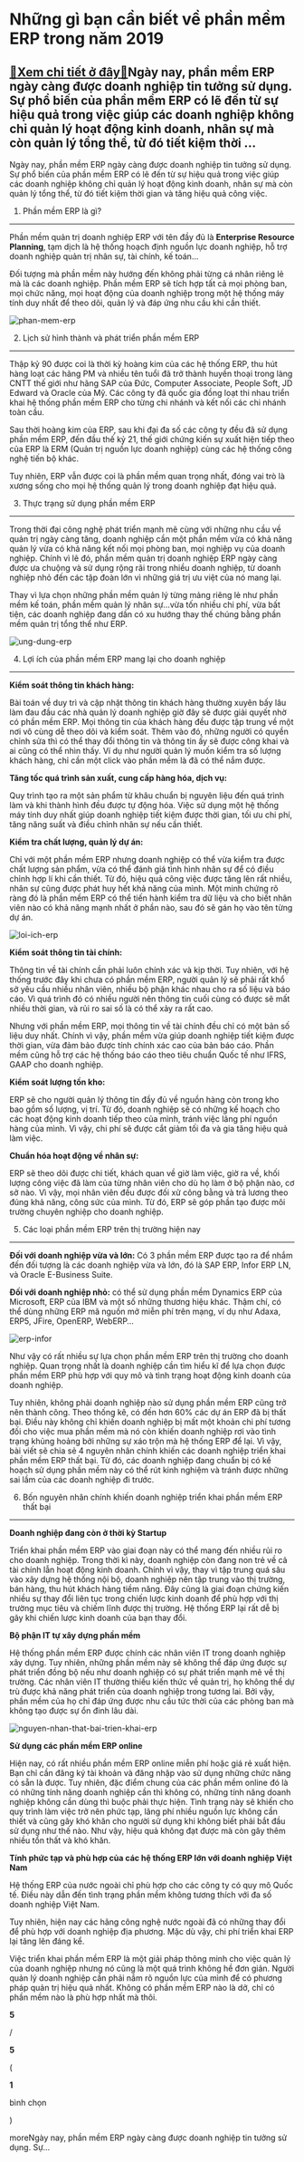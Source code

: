 Những gì bạn cần biết về phần mềm ERP trong năm 2019
====================================================

[:gift:Xem chi tiết ở đây:gift:](https://hddtvn.com/nhung-gi-ban-can-biet-ve-phan-mem-erp-trong-nam-2019/)Ngày nay, phần mềm ERP ngày càng được doanh nghiệp tin tưởng sử dụng. Sự phổ biến của phần mềm ERP có lẽ đến từ sự hiệu quả trong việc giúp các doanh nghiệp không chỉ quản lý hoạt động kinh doanh, nhân sự mà còn quản lý tổng thể, từ đó tiết kiệm thời …
------------------------------------------------------------------------------------------------------------------------------------------------------------------------------------------------------------------------------------------------------------

Ngày nay, phần mềm ERP ngày càng được doanh nghiệp tin tưởng sử dụng. Sự phổ biến của phần mềm ERP có lẽ đến từ sự hiệu quả trong việc giúp các doanh nghiệp không chỉ quản lý hoạt động kinh doanh, nhân sự mà còn quản lý tổng thể, từ đó tiết kiệm thời gian và tăng hiệu quả công việc.


1. Phần mềm ERP là gì?
----------------------


Phần mềm quản trị doanh nghiệp ERP với tên đầy đủ là **Enterprise Resource Planning**, tạm dịch là hệ thống hoạch định nguồn lực doanh nghiệp, hỗ trợ doanh nghiệp quản trị nhân sự, tài chính, kế toán…


Đối tượng mà phần mềm này hướng đến không phải từng cá nhân riêng lẻ mà là các doanh nghiệp. Phần mềm ERP sẽ tích hợp tất cả mọi phòng ban, mọi chức năng, mọi hoạt động của doanh nghiệp trong một hệ thống máy tính duy nhất để theo dõi, quản lý và đáp ứng nhu cầu khi cần thiết.


![phan-mem-erp](https://hddtvn.com/wp-content/uploads/2021/01/phan-mem-erp.jpg)


2. Lịch sử hình thành và phát triển phần mềm ERP
------------------------------------------------


Thập kỷ 90 được coi là thời kỳ hoàng kim của các hệ thống ERP, thu hút hàng loạt các hãng PM và nhiều tên tuổi đã trở thành huyền thoại trong làng CNTT thế giới như hãng SAP của Đức, Computer Associate, People Soft, JD Edward và Oracle của Mỹ. Các công ty đã quốc gia đồng loạt thi nhau triển khai hệ thống phần mềm ERP cho từng chi nhánh và kết nối các chi nhánh toàn cầu.


Sau thời hoàng kim của ERP, sau khi đại đa số các công ty đều đã sử dụng phần mềm ERP, đến đầu thế kỷ 21, thế giới chứng kiến sự xuất hiện tiếp theo của ERP là ERM (Quản trị nguồn lực doanh nghiệp) cùng các hệ thống công nghệ tiến bộ khác.


Tuy nhiên, ERP vẫn được coi là phần mềm quan trọng nhất, đóng vai trò là xương sống cho mọi hệ thống quản lý trong doanh nghiệp đạt hiệu quả.


3. Thực trạng sử dụng phần mềm ERP
----------------------------------


Trong thời đại công nghệ phát triển mạnh mẽ cùng với những nhu cầu về quản trị ngày càng tăng, doanh nghiệp cần một phần mềm vừa có khả năng quản lý vừa có khả năng kết nối mọi phòng ban, mọi nghiệp vụ của doanh nghiệp. Chính vì lẽ đó, phần mềm quản trị doanh nghiệp ERP ngày càng được ưa chuộng và sử dụng rộng rãi trong nhiều doanh nghiệp, từ doanh nghiệp nhỏ đến các tập đoàn lớn vì những giá trị ưu việt của nó mang lại.


Thay vì lựa chọn những phần mềm quản lý từng mảng riêng lẻ như phần mềm kế toán, phần mềm quản lý nhân sự…vừa tốn nhiều chi phí, vừa bất tiện, các doanh nghiệp đang dần có xu hướng thay thế chúng bằng phần mềm quản trị tổng thể như ERP.


![ung-dung-erp](https://hddtvn.com/wp-content/uploads/2021/01/ungdung-erp.png)


4. Lợi ích của phần mềm ERP mang lại cho doanh nghiệp
-----------------------------------------------------


**Kiểm soát thông tin khách hàng:**


Bài toán về duy trì và cập nhật thông tin khách hàng thường xuyên bấy lâu làm đau đầu các nhà quản lý doanh nghiệp giờ đây sẽ được giải quyết nhờ có phần mềm ERP. Mọi thông tin của khách hàng đều được tập trung về một nơi vô cùng dễ theo dõi và kiểm soát. Thêm vào đó, những người có quyền chỉnh sửa thì có thể thay đổi thông tin và thông tin ấy sẽ được công khai và ai cũng có thể nhìn thấy. Ví dụ như người quản lý muốn kiểm tra số lượng khách hàng, chỉ cần một click vào phần mềm là đã có thể nắm được.


**Tăng tốc quá trình sản xuất, cung cấp hàng hóa, dịch vụ:**


Quy trình tạo ra một sản phẩm từ khâu chuẩn bị nguyên liệu đến quá trình làm và khi thành hình đều được tự động hóa. Việc sử dụng một hệ thống máy tính duy nhất giúp doanh nghiệp tiết kiệm được thời gian, tối ưu chi phí, tăng năng suất và điều chỉnh nhân sự nếu cần thiết.


**Kiểm tra chất lượng, quản lý dự án:**


Chỉ với một phần mềm ERP nhưng doanh nghiệp có thể vừa kiểm tra được chất lượng sản phẩm, vừa có thể đánh giá tình hình nhân sự để có điều chỉnh hợp lí khi cần thiết. Từ đó, hiệu quả công việc được tăng lên rất nhiều, nhân sự cũng được phát huy hết khả năng của mình. Một minh chứng rõ ràng đó là phần mềm ERP có thể tiến hành kiểm tra dữ liệu và cho biết nhân viên nào có khả năng mạnh nhất ở phần nào, sau đó sẽ gán họ vào tên từng dự án.


![loi-ich-erp](https://hddtvn.com/wp-content/uploads/2021/01/loi-ich-erp-1024x683-1.jpg)


**Kiểm soát thông tin tài chính:**


Thông tin về tài chính cần phải luôn chính xác và kịp thời. Tuy nhiên, với hệ thống trước đây khi chưa có phần mềm ERP, người quản lý sẽ phải rất khổ sở yêu cầu nhiều nhân viên, nhiều bộ phận khác nhau cho ra số liệu và báo cáo. Vì quá trình đó có nhiều người nên thông tin cuối cùng có được sẽ mất nhiều thời gian, và rủi ro sai số là có thể xảy ra rất cao.


Nhưng với phần mềm ERP, mọi thông tin về tài chính đều chỉ có một bản số liệu duy nhất. Chính vì vậy, phần mềm vừa giúp doanh nghiệp tiết kiệm được thời gian, vừa đảm bảo được tính chính xác cao của bản báo cáo. Phần mềm cũng hỗ trợ các hệ thống báo cáo theo tiêu chuẩn Quốc tế như IFRS, GAAP cho doanh nghiệp.


**Kiểm soát lượng tồn kho:**


ERP sẽ cho người quản lý thông tin đầy đủ về nguồn hàng còn trong kho bao gồm số lượng, vị trí. Từ đó, doanh nghiệp sẽ có những kế hoạch cho các hoạt động kinh doanh tiếp theo của mình, tránh việc lãng phí nguồn hàng của mình. Vì vậy, chi phí sẽ được cắt giảm tối đa và gia tăng hiệu quả làm việc.


**Chuẩn hóa hoạt động về nhân sự:**


ERP sẽ theo dõi được chi tiết, khách quan về giờ làm việc, giờ ra về, khối lượng công việc đã làm của từng nhân viên cho dù họ làm ở bộ phận nào, cơ sở nào. Vì vậy, mọi nhân viên đều được đối xử công bằng và trả lương theo đúng khả năng, công sức của mình. Từ đó, ERP sẽ góp phần tạo được môi trường chuyên nghiệp cho doanh nghiệp.


5. Các loại phần mềm ERP trên thị trường hiện nay
-------------------------------------------------


**Đối với doanh nghiệp vừa và lớn:** Có 3 phần mềm ERP được tạo ra để nhắm đến đối tượng là các doanh nghiệp vừa và lớn, đó là SAP ERP, Infor ERP LN, và Oracle E-Business Suite.


**Đối với doanh nghiệp nhỏ:** có thể sử dụng phần mềm Dynamics ERP của Microsoft, ERP của IBM và một số những thương hiệu khác. Thậm chí, có thể dùng những ERP mã nguồn mở miễn phí trên mạng, ví dụ như Adaxa, ERP5, JFire, OpenERP, WebERP…


![erp-infor](https://hddtvn.com/wp-content/uploads/2021/01/erp-infor-1024x576-1.png)


Như vậy có rất nhiều sự lựa chọn phần mềm ERP trên thị trường cho doanh nghiệp. Quan trọng nhất là doanh nghiệp cần tìm hiểu kĩ để lựa chọn được phần mềm ERP phù hợp với quy mô và tình trạng hoạt động kinh doanh của doanh nghiệp.


Tuy nhiên, không phải doanh nghiệp nào sử dụng phần mềm ERP cũng trở nên thành công. Theo thống kê, có đến hơn 60% các dự án ERP đã bị thất bại. Điều này không chỉ khiến doanh nghiệp bị mất một khoản chi phí tương đối cho việc mua phần mềm mà nó còn khiến doanh nghiệp rơi vào tình trạng khủng hoảng bởi những sự xáo trộn mà hệ thống ERP để lại. Vì vậy, bài viết sẽ chia sẻ 4 nguyên nhân chính khiến các doanh nghiệp triển khai phần mềm ERP thất bại. Từ đó, các doanh nghiệp đang chuẩn bị có kế hoạch sử dụng phần mềm này có thể rút kinh nghiệm và tránh được những sai lầm của các doanh nghiệp đi trước.


6. Bốn nguyên nhân chính khiến doanh nghiệp triển khai phần mềm ERP thất bại
----------------------------------------------------------------------------


**Doanh nghiệp đang còn ở thời kỳ Startup**


Triển khai phần mềm ERP vào giai đoạn này có thể mang đến nhiều rủi ro cho doanh nghiệp. Trong thời kì này, doanh nghiệp còn đang non trẻ về cả tài chính lẫn hoạt động kinh doanh. Chính vì vậy, thay vì tập trung quá sâu vào xây dựng hệ thống nội bộ, doanh nghiệp nên tập trung vào thị trường, bán hàng, thu hút khách hàng tiềm năng. Đây cũng là giai đoạn chứng kiến nhiều sự thay đổi liên tục trong chiến lược kinh doanh để phù hợp với thị trường mục tiêu và chiếm lĩnh được thị trường. Hệ thống ERP lại rất dễ bị gãy khi chiến lược kinh doanh của bạn thay đổi.


**Bộ phận IT tự xây dựng phần mềm**


Hệ thống phần mềm ERP được chính các nhân viên IT trong doanh nghiệp xây dựng. Tuy nhiên, những phần mềm này sẽ không thể đáp ứng được sự phát triển đồng bộ nếu như doanh nghiệp có sự phát triển mạnh mẽ về thị trường. Các nhân viên IT thường thiếu kiến thức về quản trị, họ không thể dự trù được khả năng phát triển của doanh nghiệp trong tương lai. Bởi vậy, phần mềm của họ chỉ đáp ứng được nhu cầu tức thời của các phòng ban mà không tạo được sự ổn đinh lâu dài.


![nguyen-nhan-that-bai-trien-khai-erp](https://hddtvn.com/wp-content/uploads/2021/01/nguyen-nhan-that-bai-trien-khai-erp.jpg)


**Sử dụng các phần mềm ERP online**


Hiện nay, có rất nhiều phần mềm ERP online miễn phí hoặc giá rẻ xuất hiện. Bạn chỉ cần đăng ký tài khoản và đăng nhập vào sử dụng những chức năng có sẵn là được. Tuy nhiên, đặc điểm chung của các phần mềm online đó là có những tính năng doanh nghiệp cần thì không có, những tính năng doanh nghiệp không cần dùng thì buộc phải thực hiện. Tình trạng này sẽ khiến cho quy trình làm việc trở nên phức tạp, lãng phí nhiều nguồn lực không cần thiết và cũng gây khó khăn cho người sử dụng khi không biết phải bắt đầu sử dụng như thế nào. Như vậy, hiệu quả không đạt được mà còn gây thêm nhiều tổn thất và khó khăn.


**Tính phức tạp và phù hợp của các hệ thống ERP lớn với doanh nghiệp Việt Nam**


Hệ thống ERP của nước ngoài chỉ phù hợp cho các công ty có quy mô Quốc tế. Điều này dẫn đến tình trạng phần mềm không tương thích với đa số doanh nghiệp Việt Nam.


Tuy nhiên, hiện nay các hãng công nghệ nước ngoài đã có những thay đổi để phù hợp với doanh nghiệp địa phương. Mặc dù vậy, chi phí triển khai ERP lại tăng lên đáng kể.


Việc triển khai phần mềm ERP là một giải pháp thông minh cho việc quản lý của doanh nghiệp nhưng nó cũng là một quá trình không hề đơn giản. Người quản lý doanh nghiệp cần phải nắm rõ nguồn lực của mình để có phương pháp quản trị hiệu quả nhất. Không có phần mềm ERP nào là dở, chỉ có phần mềm nào là phù hợp nhất mà thôi.








































**5**  

/  

**5**  

(  

**1**  

  

 bình chọn   

)


moreNgày nay, phần mềm ERP ngày càng được doanh nghiệp tin tưởng sử dụng. Sự…


